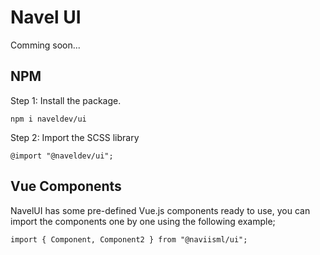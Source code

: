 # Navel UI

Comming soon...

## NPM

Step 1: Install the package.

```
npm i naveldev/ui
```

Step 2: Import the SCSS library

```
@import "@naveldev/ui";
```

## Vue Components

NavelUI has some pre-defined Vue.js components ready to use, you can import the components one by one using the following example;

```
import { Component, Component2 } from "@naviisml/ui";
```

